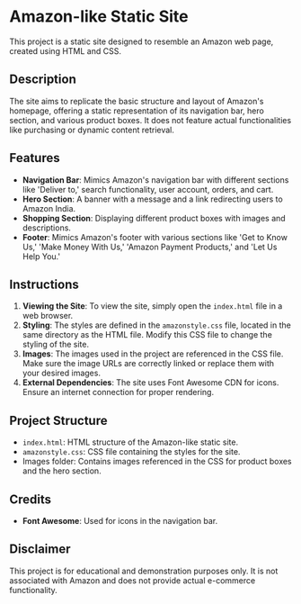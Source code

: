 # Amazon-like Static Site

This project is a static site designed to resemble an Amazon web page, created using HTML and CSS.

## Description

The site aims to replicate the basic structure and layout of Amazon's homepage, offering a static representation of its navigation bar, hero section, and various product boxes. It does not feature actual functionalities like purchasing or dynamic content retrieval.

## Features

- **Navigation Bar**: Mimics Amazon's navigation bar with different sections like 'Deliver to,' search functionality, user account, orders, and cart.
- **Hero Section**: A banner with a message and a link redirecting users to Amazon India.
- **Shopping Section**: Displaying different product boxes with images and descriptions.
- **Footer**: Mimics Amazon's footer with various sections like 'Get to Know Us,' 'Make Money With Us,' 'Amazon Payment Products,' and 'Let Us Help You.'

## Instructions

1. **Viewing the Site**: To view the site, simply open the `index.html` file in a web browser.
2. **Styling**: The styles are defined in the `amazonstyle.css` file, located in the same directory as the HTML file. Modify this CSS file to change the styling of the site.
3. **Images**: The images used in the project are referenced in the CSS file. Make sure the image URLs are correctly linked or replace them with your desired images.
4. **External Dependencies**: The site uses Font Awesome CDN for icons. Ensure an internet connection for proper rendering.
   
## Project Structure

- `index.html`: HTML structure of the Amazon-like static site.
- `amazonstyle.css`: CSS file containing the styles for the site.
- Images folder: Contains images referenced in the CSS for product boxes and the hero section.

## Credits

- **Font Awesome**: Used for icons in the navigation bar.

## Disclaimer

This project is for educational and demonstration purposes only. It is not associated with Amazon and does not provide actual e-commerce functionality.
